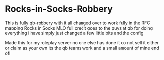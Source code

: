 # Rocks-in-Socks-Robbery
This is fully qb-robbery with it all changed over to work fully in the RFC mapping Rocks in Socks MLO full credit goes to the guys at qb for doing everything i have simply just changed a few little bits and the config 


Made this for my roleplay server no one else has done it do not sell it either or claim as your own its the qb teams work and a small amount of mine end of!
